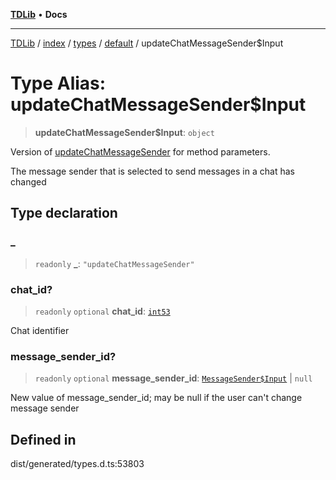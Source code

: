 [**TDLib**](../../../../../../README.md) • **Docs**

***

[TDLib](../../../../../../modules.md) / [index](../../../../../README.md) / [types](../../../README.md) / [default](../README.md) / updateChatMessageSender$Input

# Type Alias: updateChatMessageSender$Input

> **updateChatMessageSender$Input**: `object`

Version of [updateChatMessageSender](updateChatMessageSender.md) for method parameters.

The message sender that is selected to send messages in a chat has changed

## Type declaration

### \_

> `readonly` **\_**: `"updateChatMessageSender"`

### chat\_id?

> `readonly` `optional` **chat\_id**: [`int53`](int53-1.md)

Chat identifier

### message\_sender\_id?

> `readonly` `optional` **message\_sender\_id**: [`MessageSender$Input`](MessageSender$Input.md) \| `null`

New value of message_sender_id; may be null if the user can't change message sender

## Defined in

dist/generated/types.d.ts:53803
